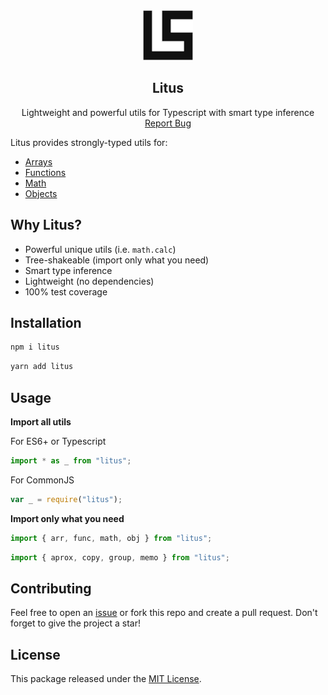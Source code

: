 <div align="center">
  <img src="https://raw.githubusercontent.com/estidlore/litus/main/Logo.svg" alt="Logo" width="80" height="80">
  
  <h2 align="center">Litus</h2>

  <p align="center">
    Lightweight and powerful utils for Typescript with smart type inference
    <br />
    <a href="https://github.com/estidlore/litus/issues">Report Bug</a>
  </p>
</div>

Litus provides strongly-typed utils for:

- [Arrays](https://github.com/estidlore/litus/blob/main/docs/Array.md)
- [Functions](https://github.com/estidlore/litus/blob/main/docs/Function.md)
- [Math](https://github.com/estidlore/litus/blob/main/docs/Math.md)
- [Objects](https://github.com/estidlore/litus/blob/main/docs/Object.md)

## Why Litus?

- Powerful unique utils (i.e. `math.calc`)
- Tree-shakeable (import only what you need)
- Smart type inference
- Lightweight (no dependencies)
- 100% test coverage

## Installation

```sh
npm i litus
```

```sh
yarn add litus
```

## Usage

**Import all utils**

For ES6+ or Typescript

```ts
import * as _ from "litus";
```

For CommonJS

```js
var _ = require("litus");
```

**Import only what you need**

```ts
import { arr, func, math, obj } from "litus";
```

```ts
import { aprox, copy, group, memo } from "litus";
```

## Contributing

Feel free to open an [issue](https://github.com/estidlore/litus/issues) or fork this repo and create a pull request.
Don't forget to give the project a star!

## License

This package released under the [MIT License](https://github.com/estidlore/litus/blob/main/LICENSE).
